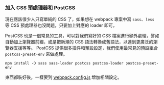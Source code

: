 ### 加入 CSS 預處理器和 PostCSS
現在應該很少人只寫單純的 CSS 了，如果想在 webpack 專案中寫 `sass`、`less` 等 CSS 預處理器也沒問題，只要加上對應的 loader 即可。

PostCSS 也是一個常見的工具，可以對我們寫好的 CSS 檔案進行額外處理，譬如自動加上瀏覽器前綴，或是把新潮的 CSS 語法轉換成舊語法，以達到更廣泛的瀏覽器支援等等。
PostCSS 提供很多插件和預設設定，我們使用最常見的預設組合 `postcss-preset-env` 來做處理。

`npm install -D sass sass-loader postcss postcss-loader postcss-preset-env`

東西都裝好後，一樣要到 [webpack.config.js](https://github.com/jackielin7789978/webpack-from-ground-up/blob/03_add_sass_postcss/webpack.config.js) 增加相關設定。
